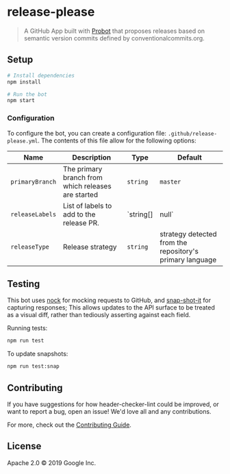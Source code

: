 # release-please

> A GitHub App built with [Probot](https://github.com/probot/probot) that proposes releases based on
semantic version commits defined by conventionalcommits.org.

## Setup

```sh
# Install dependencies
npm install

# Run the bot
npm start
```

### Configuration

To configure the bot, you can create a configuration file:
`.github/release-please.yml`. The contents of this file allow for the following
options:

| Name | Description | Type | Default |
|----- | ----------- | ---- | ------- |
| `primaryBranch` | The primary branch from which releases are started | `string` | `master` |
| `releaseLabels` | List of labels to add to the release PR. | `string[] | null` | `undefined` |
| `releaseType` | Release strategy | `string` | strategy detected from the repository's primary language |

## Testing

This bot uses [nock](https://www.npmjs.com/package/nock) for mocking requests
to GitHub, and [snap-shot-it](https://www.npmjs.com/package/snap-shot-it) for capturing
responses; This allows updates to the API surface to be treated as a visual diff,
rather than tediously asserting against each field.

Running tests:

```sh
npm run test
```

To update snapshots:

```sh
npm run test:snap
```

## Contributing

If you have suggestions for how header-checker-lint could be improved, or want to report a bug, open an issue! We'd love all and any contributions.

For more, check out the [Contributing Guide](CONTRIBUTING.md).

## License

Apache 2.0 © 2019 Google Inc.
